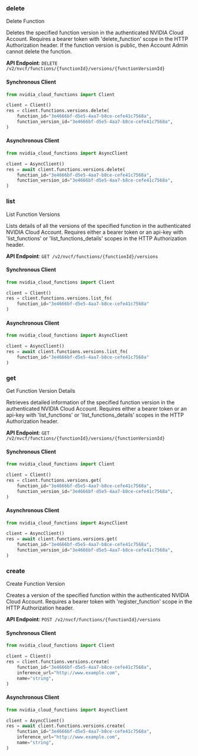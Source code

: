 
### delete <a name="delete"></a>
Delete Function

Deletes the specified function version in the authenticated NVIDIA Cloud  Account. Requires a bearer token with 'delete_function' scope in the HTTP  Authorization header. If the function version is public, then Account Admin  cannot delete the function. 

**API Endpoint**: `DELETE /v2/nvcf/functions/{functionId}/versions/{functionVersionId}`

#### Synchronous Client

```python
from nvidia_cloud_functions import Client

client = Client()
res = client.functions.versions.delete(
    function_id="3e4666bf-d5e5-4aa7-b8ce-cefe41c7568a",
    function_version_id="3e4666bf-d5e5-4aa7-b8ce-cefe41c7568a",
)
```

#### Asynchronous Client

```python
from nvidia_cloud_functions import AsyncClient

client = AsyncClient()
res = await client.functions.versions.delete(
    function_id="3e4666bf-d5e5-4aa7-b8ce-cefe41c7568a",
    function_version_id="3e4666bf-d5e5-4aa7-b8ce-cefe41c7568a",
)
```

### list <a name="list"></a>
List Function Versions

Lists details of all the versions of the specified function in the authenticated  NVIDIA Cloud Account. Requires either a bearer token or an api-key with  'list_functions' or 'list_functions_details' scopes in the HTTP Authorization  header. 

**API Endpoint**: `GET /v2/nvcf/functions/{functionId}/versions`

#### Synchronous Client

```python
from nvidia_cloud_functions import Client

client = Client()
res = client.functions.versions.list_fn(
    function_id="3e4666bf-d5e5-4aa7-b8ce-cefe41c7568a"
)
```

#### Asynchronous Client

```python
from nvidia_cloud_functions import AsyncClient

client = AsyncClient()
res = await client.functions.versions.list_fn(
    function_id="3e4666bf-d5e5-4aa7-b8ce-cefe41c7568a"
)
```

### get <a name="get"></a>
Get Function Version Details

Retrieves detailed information of the specified function version in the  authenticated NVIDIA Cloud Account. Requires either a bearer token or an  api-key with 'list_functions' or 'list_functions_details' scopes in the HTTP  Authorization header. 

**API Endpoint**: `GET /v2/nvcf/functions/{functionId}/versions/{functionVersionId}`

#### Synchronous Client

```python
from nvidia_cloud_functions import Client

client = Client()
res = client.functions.versions.get(
    function_id="3e4666bf-d5e5-4aa7-b8ce-cefe41c7568a",
    function_version_id="3e4666bf-d5e5-4aa7-b8ce-cefe41c7568a",
)
```

#### Asynchronous Client

```python
from nvidia_cloud_functions import AsyncClient

client = AsyncClient()
res = await client.functions.versions.get(
    function_id="3e4666bf-d5e5-4aa7-b8ce-cefe41c7568a",
    function_version_id="3e4666bf-d5e5-4aa7-b8ce-cefe41c7568a",
)
```

### create <a name="create"></a>
Create Function Version

Creates a version of the specified function within the authenticated NVIDIA  Cloud Account. Requires a bearer token with 'register_function' scope in the  HTTP Authorization header. 

**API Endpoint**: `POST /v2/nvcf/functions/{functionId}/versions`

#### Synchronous Client

```python
from nvidia_cloud_functions import Client

client = Client()
res = client.functions.versions.create(
    function_id="3e4666bf-d5e5-4aa7-b8ce-cefe41c7568a",
    inference_url="http://www.example.com",
    name="string",
)
```

#### Asynchronous Client

```python
from nvidia_cloud_functions import AsyncClient

client = AsyncClient()
res = await client.functions.versions.create(
    function_id="3e4666bf-d5e5-4aa7-b8ce-cefe41c7568a",
    inference_url="http://www.example.com",
    name="string",
)
```
